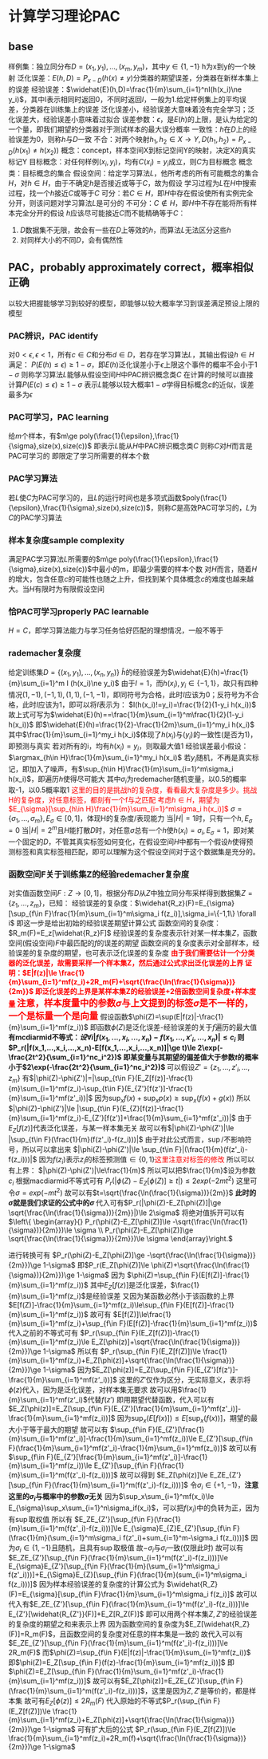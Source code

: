 # 计算学习理论PAC

## base

样例集：独立同分布$D={(x_1,y_1),...,(x_m,y_m)}$，其中$y\in\{1,-1\}$
h为x到y的一个映射
泛化误差：$E(h,D)=P_{x-D}(h(x)\ne y)$分类器的期望误差，分类器在新样本集上的误差
经验误差：$\widehat{E}(h,D)=\frac{1}{m}\sum_{i=1}^nI(h(x_i)\ne y_i)$，其中I表示相同时返回0，不同时返回$I$，一般为1.给定样例集上的平均误差，分类器在训练集上的误差
泛化误差小，经验误差大意味着没有完全学习；泛化误差大，经验误差小意味着过拟合
误差参数：$\epsilon$，是$E(h)$的上限，是认为给定的一个量，即我们期望的分类器对于测试样本的最大误分概率
一致性：$h$在$D$上的经验误差为0，则称$h$与$D$一致
不合：对两个映射$h_1,h_2\in X\rightarrow Y,D(h_1,h_2)=P_{x-D}(h(x_1)\ne h(x_2))$
概念：concept，样本空间X到标记空间Y的映射，决定X的真实标记Y
目标概念：对任何样例$(x_i,y_i)$，均有$C(x_i)=y_i$成立，则$C$为目标概念
概念类：目标概念的集合
假设空间：给定学习算法$L$，他所考虑的所有可能概念的集合$H$，对$h\in H$，由于不确定$h$是否接近或等于$C$，故为假设
学习过程为$L$在$H$中搜索过程，找一个$h$接近$C$或等于$C$
可分：若$C\in H$，即$H$中存在假设使所有实例完全分开，则该问题对学习算法$L$是可分的
不可分：$C\notin H$，即$H$中不存在能将所有样本完全分开的假设
$h$应该尽可能接近$C$而不能精确等于$C$：

1. $D$数据集不无限，故会有一些在$D$上等效的$h$，而算法$L$无法区分这些$h$
2. 对同样大小的不同$D$，会有偶然性

## PAC，probably approximately correct，概率相似正确

以较大把握能够学习到较好的模型，即能够以较大概率学习到误差满足预设上限的模型

### PAC辨识，PAC identify

对$0<\epsilon,\epsilon<1$，所有$c\in C$和分布$d\in D$，若存在学习算法$L$，其输出假设$h\in H$满足：
$P(E(h)\le \epsilon)\ge 1-\sigma$，即$E(h)$泛化误差小于$\epsilon$上限这个事件的概率不会小于$1-\sigma$
则称学习算法$L$能够从假设空间$H$中PAC辨识概念类$C$
在计算的时候可以直接计算$P(E(c)\le \epsilon)\ge 1-\sigma$
表示$L$能够以较大概率$1-\sigma$学得目标概念$c$的近似，误差最多为$\epsilon$

### PAC可学习，PAC learning

给$m$个样本，有$m\ge poly(\frac{1}{\epsilon},\frac{1}{\sigma},size(x),size(c))$
即表示$L$能从$H$中PAC辨识概念类$C$
则称$C$对$H$而言是PAC可学习的
即限定了学习所需要的样本个数

### PAC学习算法

若$L$使$C$为PAC可学习的，且$L$的运行时间也是多项式函数$poly(\frac{1}{\epsilon},\frac{1}{\sigma},size(x),size(c))$，则称$C$是高效PAC可学习的，$L$为$C$的PAC学习算法

### 样本复杂度sample complexity

满足PAC学习算法$L$所需要的$m\ge poly(\frac{1}{\epsilon},\frac{1}{\sigma},size(x),size(c))$中最小的m，即最少需要的样本个数
对$H$而言，随着$H$的增大，包含任意$c$的可能性也随之上升，但找到某个具体概念$c$的难度也越来越大。当$H$有限时为有限假设空间

### 恰PAC可学习properly PAC learnable

$H=C$，即学习算法能力与学习任务恰好匹配的理想情况，一般不等于

### rademacher复杂度

给定训练集$D=\{(x_1,y_1),...,(x_n,y_n)\}$
$\widehat{h}$的经验误差为$\widehat{E}(h)=\frac{1}{m}\sum_{i=1}^m I (h(x_i)\ne y_i)$
由于$I=1$，而$h(x_i),y_i\in\{-1,1\}$，故只有四种情况$(1,-1),(-1,1),(1,1),(-1,-1)$，即同符号为合格，此时$I$应该为0；反符号为不合格，此时$I$应该为1，即可以将$I$表示为：
$I(h(x_i)!=y_i)=\frac{1}{2}(1-y_i h(x_i))$\
故上式可写为$\widehat{E}(h)==\frac{1}{m}\sum_{i=1}^m\frac{1}{2}(1-y_i h(x_i))$
即$\widehat{E}(h)=\frac{1}{2}-\frac{1}{2m}\sum_{i=1}^my_i h(x_i)$
其中$\frac{1}{m}\sum_{i=1}^my_i h(x_i)$体现了$h(x_i)$与$(y_i)$的一致性(是否为1)，即预测与真实
若对所有的i，均有$h(x_i)=y_i$，则取最大值1
经验误差最小假设：$\argmax_{h\in H}\frac{1}{m}\sum_{i=1}^my_i h(x_i)$
若$y_i$随机，不再是真实标记，即加入了噪声，有$\sup_{h\in H}\frac{1}{m}\sum_{i=1}^m\sigma_i h(x_i)$，即遍历$h$使得尽可能大
其中$\sigma_i$为redemacher随机变量，以0.5的概率取-1，以0.5概率取1
<font color='red'>
这里的目的是挑战h的复杂度，看看最大复杂度是多少。挑战H的复杂度，对任意标签，都刻有一个f与之匹配
考虑$h\in H$，期望为$E_{\sigma}[\sup_{h\in H}\frac{1}{m}\sum_{i=1}^m\sigma_i h(x_i)]$
</font>
$\sigma=\{\sigma_1,...,\sigma_m\},E_{\sigma}\in [0,1]$，体现H的复杂度/表现能力
当$|H|=1$时，只有一个$h,E_{\sigma}=0$
当$|H|=2^m$且$H$能打散$D$时，对任意$\sigma$总有一个$h$使$h(x_i)=\sigma_i,E_{\sigma}=1$，即对某一个固定的$D$，不管其真实标签如何变化，在假设空间$H$中都有一个假设$h$使得预测标签和真实标签相匹配，即可以理解为这个假设空间对于这个数据集是充分的。

### 函数空间F关于训练集Z的经验redemacher复杂度

对实值函数空间$F:Z\rightarrow[0,1]$，根据分布$D$从$Z$中独立同分布采样得到数据集$Z=\{z_1,...,z_m\}$，已知：
经验误差的复杂度：$\widehat{R_z}(F)=E_{\sigma}[\sup_{f\in F}\frac{1}{m}\sum_{i=1}^m\sigma_i f(z_i)],\sigma_i=\{-1,1\} \forall i$
即这一步是给出初始的经验误差期望计算公式
函数空间的复杂度：$R_m(F)=E_z[\widehat{R_z}F]$
经验误差的复杂度表示针对某一样本集$Z$，函数空间(假设空间)$F$中最匹配的$f$的误差的期望
函数空间的复杂度表示对全部样本，经验误差的复杂度的期望，也可表示泛化误差的复杂度
<font color='red'><b>
由于我们需要估计一个分类器的泛化误差，故需要采样一个样本集Z，然后通过公式求出泛化误差的上界
证明：$E|f(z)|\le \frac{1}{m}\sum_{i=1}^mf(z_i)+2R_m(F)+\sqrt{\frac{\ln(\frac{1}{\sigma})}{2m}}$
即泛化误差的上界是某样本集Z的经验误差+2倍函数空间复杂度+样本度量
<font size=4>
注意，样本度量中的参数$\sigma$与上文提到的标签$\sigma$是不一样的，一个是标量一个是向量
</font>
</font></b>
假设函数$\phi(Z)=\sup(E|f(z)|-\frac{1}{m}\sum_{i=1}^mf(z_i))$
即函数$\phi(Z)$是泛化误差-经验误差的关于$f$遍历的最大值
<b>
有mcdiarmid不等式：$设\forall i |f(x_1,...,x_i,...,x_n)-f(x_1,...,x'_i,...,x_n)|\le c_i$
则$P_r(|f(x_1,...,x_i,...,x_n)-E[f(x_1,...,x_i,...,x_n)]|\ge t)\le 2\exp(-\frac{2t^2}{\sum_{i=1}^nc_i^2})$
即某变量与其期望的偏差值大于参数$t$的概率小于$2\exp(-\frac{2t^2}{\sum_{i=1}^nc_i^2})$
</b>
可以假设$Z'=\{z_1,...,z'_i,...,z_m\}$
有$|\phi(Z)-\phi(Z')|=|\sup_{t\in F}(E_Z[f(z)]-\frac{1}{m}\sum_{i=1}^mf(z_i)-\sup_{t\in F}(E_{Z'}[f(z')]-\frac{1}{m}\sum_{i=1}^mf(z'_i))|$
因为$\sup_xf(x)+\sup_xp(x)\ge \sup_x(f(x)+g(x))$
所以$|\phi(Z)-\phi(Z')|\le |\sup_{t\in F}(E_{Z}[f(z)]-\frac{1}{m}\sum_{i=1}^mf(z_i)-E_{Z'}[f(z')]+\frac{1}{m}\sum_{i=1}^mf(z'_i))|$
由于$E_Z[f(z)]$代表泛化误差，与某一样本集无关
故可以有$|\phi(Z)-\phi(Z')|\le |\sup_{t\in F}(\frac{1}{m}(f(z'_i)-f(z_i)))|$
由于对此公式而言，$\sup$/不影响符号，所以可以拿出来
$|\phi(Z)-\phi(Z')|\le \sup_{t\in F}|(\frac{1}{m}(f(z'_i)-f(z_i)))|$
因为$f(z_i)$表示$z_i$的标签预测值$\in\{0,1\}$<font color='red'>这里注意对标签的修改</font>
所以可以有上界：
$|\phi(Z)-\phi(Z')|\le\frac{1}{m}$
所以可以把$\frac{1}{m}$设为参数$c_i$
根据macdiarmid不等式可有
$P_r(|\phi(Z)-E_Z[\phi(Z)]\ge t|)\le 2 exp(-2mt^2)$
这里可令$\sigma=exp(-mt^2)$
故可以有$t=\sqrt{\frac{\ln(\frac{1}{\sigma})}{2m}}$
<b>
此时的$\sigma$就是我们求证的公式中的$\sigma$
</b>
代入可有$P_r(|\phi(Z)-E_Z[\phi(Z)]|\ge \sqrt{\frac{\ln(\frac{1}{\sigma})}{2m}}|)\le 2\sigma$
将绝对值拆开可以有
$\left\{ \begin{array}{} P_r(\phi(Z)-E_Z[\phi(Z)]\le -\sqrt{\frac{\ln(\frac{1}{\sigma})}{2m}})\le \sigma \\ P_r(\phi(Z)-E_Z[\phi(Z)]\ge \sqrt{\frac{\ln(\frac{1}{\sigma})}{2m}})\le \sigma \end{array}\right.$

进行转换可有
$P_r(\phi(Z)-E_Z[\phi(Z)]\ge -\sqrt{\frac{\ln(\frac{1}{\sigma})}{2m}})\ge 1-\sigma$
即$P_r(E_Z[\phi(Z)]\le \phi(Z)+\sqrt{\frac{\ln(\frac{1}{\sigma})}{2m}})\ge 1-\sigma$
因为
$\phi(Z)=\sup_{f\in F}(E[f(Z)]-\frac{1}{m}\sum_{i=1}^mf(z_i))$
其中$E_Z[f(z)]$是泛化误差，$\frac{1}{m}\sum_{i=1}^mf(z_i)$是经验误差
又因为某函数必然小于该函数的上界
$E[f(Z)]-\frac{1}{m}\sum_{i=1}^mf(z_i)\le\sup_{f\in F}(E[f(Z)]-\frac{1}{m}\sum_{i=1}^mf(z_i))$
故可有
$E[f(Z)]\le\frac{1}{m}\sum_{i=1}^mf(z_i)+\sup_{f\in F}(E[f(Z)]-\frac{1}{m}\sum_{i=1}^mf(z_i))$
代入之前的不等式可有
$P_r(\sup_{f\in F}(E_Z[f(Z)])-\frac{1}{m}\sum_{i=1}^mf(z_i)\le E_Z[\phi(z)]+\sqrt{\frac{\ln(\frac{1}{\sigma})}{2m}})\ge 1-\sigma$
所以有
$P_r(\sup_{f\in F}(E_Z[f(Z)])\le \frac{1}{m}\sum_{i=1}^mf(z_i)+E_Z[\phi(z)]+\sqrt{\frac{\ln(\frac{1}{\sigma})}{2m}})\ge 1-\sigma$
因为$E_Z[\phi(z)]=E_Z[\sup_{f\in F}(E_{Z'}[f(z')]-\frac{1}{m}\sum_{i=1}^mf(z‘_i))]$
这里的$Z'$仅作为区分，无实际意义，表示将$\phi(z)$代入，因为是泛化误差，对样本集无要求
故可以用$\frac{1}{m}\sum_{i=1}^mf(z‘_i)$代替$f(z')$
即用期望代替函数，代入可以有
$E_Z[\phi(z)]=E_Z[\sup_{f\in F}(E_{Z'}[\frac{1}{m}\sum_{i=1}^mf(z'_i)]-\frac{1}{m}\sum_{i=1}^mf(z_i))]$
因为$\sup_x(E[f(x)])\le E[\sup_x(f(x))]$，期望的最大小于等于最大的期望
故可以有
$\sup_{f\in F}(E_{Z'}[\frac{1}{m}\sum_{i=1}^mf(z'_i)]-\frac{1}{m}\sum_{i=1}^mf(z_i))\le E_{Z'}[\sup_{f\in F}(\frac{1}{m}\sum_{i=1}^mf(z'_i)-\frac{1}{m}\sum_{i=1}^mf(z_i))]$
故可以有
$\sup_{f\in F}(E_{Z'}[\frac{1}{m}\sum_{i=1}^mf(z'_i)]-\frac{1}{m}\sum_{i=1}^mf(z_i))\le E_{Z'}[\sup_{f\in F}(\frac{1}{m}\sum_{i=1}^m(f(z'_i)-f(z_i)))]$
故可以得到
$E_Z[\phi(z)]\le E_ZE_{Z'}[\sup_{f\in F}(\frac{1}{m}\sum_{i=1}^m(f(z'_i)-f(z_i)))]$
令$\sigma_i\in\{+1,-1\}$，<b>注意这里的$\sigma_i$与概率中的参数$\sigma$无关</b>
因为$\sup_x\sum_{i=1}^mf(x_i)\le E_{\sigma}\sup_x\sum_{i=1}^n\sigma_if(x_i)$，可以把$f(x_i)$中的负转为正，因为有$\sup$取权值
所以有
$E_ZE_{Z'}[\sup_{f\in F}(\frac{1}{m}\sum_{i=1}^m(f(z'_i)-f(z_i)))]\le E_{\sigma}E_{Z}E_{Z'}[\sup_{f\in F}(\frac{1}{m}(\sum_{i=1}^m\sigma_i f(z'_i)+sum_{i=1}^m-\sigma_i f(z_i)))]$
因为$\sigma_i \in\{1,-1\}$且随机，且具有$\sup$取极值
故$-\sigma_i$与$\sigma_i$一致(仅限此时)
故可以有
$E_ZE_{Z'}[\sup_{f\in F}(\frac{1}{m}\sum_{i=1}^m(f(z'_i)-f(z_i)))]\le E_{\sigma}E_{Z'}[\sup_{f\in F}(\frac{1}{m}(\sum_{i=1}^m\sigma_i f(z'_i)))]+E_{\Sigma}E_{Z}[\sup_{f\in F}(\frac{1}{m}(sum_{i=1}^m\sigma_i f(z_i)))]$
因为样本经验误差的复杂度的计算公式为
$\widehat{R_Z}(F)=E_{\sigma}[\sup_{f\in F}\frac{1}{m}\sum_{i=1}^m\sigma_i f(z_i)]$
故可以代入有$E_ZE_{Z'}[\sup_{f\in F}(\frac{1}{m}\sum_{i=1}^m(f(z'_i)-f(z_i)))]\le E_{Z'}[\widehat{R_{Z'}}(F)]+E_Z[R_Z(F)]$
即可以用两个样本集$Z,Z'$的经验误差的复杂度的期望之和来表示上界
因为函数空间的复杂度为$E_Z[\widehat{R_Z}(F)]=R_m(F)$，且函数空间的复杂度对任意的样本集是一致的
故代入可以有$E_ZE_{Z'}[\sup_{f\in F}(\frac{1}{m}\sum_{i=1}^m(f(z'_i)-f(z_i)))]\le 2R_m(F)$
而$\phi(Z)=\sup_{f\in F}(E|f(z)|-\frac{1}{m}\sum_{i=1}^mf(z_i))$
即$\phi(Z)=E_Z[\sup_{f\in F}(f(z)-\frac{1}{m}\sum_{i=1}^mf(z_i))]$
即$\phi(Z)=E_Z[\sup_{f\in F}(\frac{1}{m}\sum_{i=1}^mf(z'_i)-\frac{1}{m}\sum_{i=1}^mf(z_i))]$
故可以有$E_Z[\phi(z)]=E_ZE_{Z'}[\sup_{f\in F}(\frac{1}{m}\sum_{i=1}^m(f(z'_i)-f(z_i)))]$，这里是因为$Z,Z'$是等价的，都是样本集
故可有$E_Z[\phi(z)]\le 2R_m(F)$
代入原始的不等式$P_r(\sup_{f\in F}(E_Z[f(Z)])\le \frac{1}{m}\sum_{i=1}^mf(z_i)+E_Z[\phi(z)]+\sqrt{\frac{\ln(\frac{1}{\sigma})}{2m}})\ge 1-\sigma$
可有扩大后的公式
$P_r(\sup_{f\in F}(E_Z[f(Z)])\le \frac{1}{m}\sum_{i=1}^mf(z_i)+2R_m(f)+\sqrt{\frac{\ln(\frac{1}{\sigma})}{2m}})\ge 1-\sigma$
